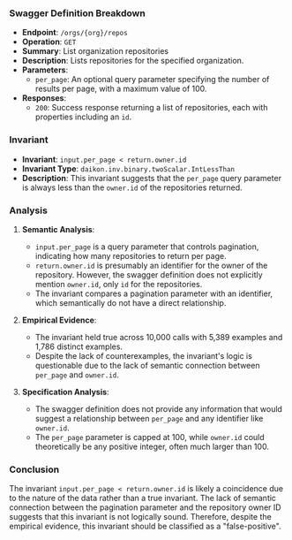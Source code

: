 ### Swagger Definition Breakdown

- **Endpoint**: `/orgs/{org}/repos`
- **Operation**: `GET`
- **Summary**: List organization repositories
- **Description**: Lists repositories for the specified organization.
- **Parameters**:
  - `per_page`: An optional query parameter specifying the number of results per page, with a maximum value of 100.
- **Responses**:
  - `200`: Success response returning a list of repositories, each with properties including an `id`.

### Invariant

- **Invariant**: `input.per_page < return.owner.id`
- **Invariant Type**: `daikon.inv.binary.twoScalar.IntLessThan`
- **Description**: This invariant suggests that the `per_page` query parameter is always less than the `owner.id` of the repositories returned.

### Analysis

1. **Semantic Analysis**:
   - `input.per_page` is a query parameter that controls pagination, indicating how many repositories to return per page.
   - `return.owner.id` is presumably an identifier for the owner of the repository. However, the swagger definition does not explicitly mention `owner.id`, only `id` for the repositories.
   - The invariant compares a pagination parameter with an identifier, which semantically do not have a direct relationship.

2. **Empirical Evidence**:
   - The invariant held true across 10,000 calls with 5,389 examples and 1,786 distinct examples.
   - Despite the lack of counterexamples, the invariant's logic is questionable due to the lack of semantic connection between `per_page` and `owner.id`.

3. **Specification Analysis**:
   - The swagger definition does not provide any information that would suggest a relationship between `per_page` and any identifier like `owner.id`.
   - The `per_page` parameter is capped at 100, while `owner.id` could theoretically be any positive integer, often much larger than 100.

### Conclusion

The invariant `input.per_page < return.owner.id` is likely a coincidence due to the nature of the data rather than a true invariant. The lack of semantic connection between the pagination parameter and the repository owner ID suggests that this invariant is not logically sound. Therefore, despite the empirical evidence, this invariant should be classified as a "false-positive".

